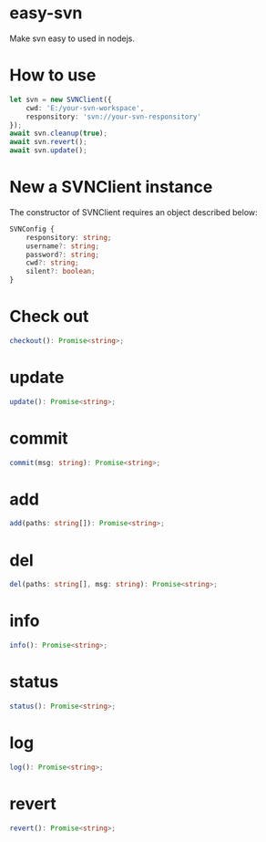 # easy-svn
Make svn easy to used in nodejs.

# How to use

```Typescript
let svn = new SVNClient({
    cwd: 'E:/your-svn-workspace',
    responsitory: 'svn://your-svn-responsitory'
});
await svn.cleanup(true);
await svn.revert();
await svn.update();
```

# New a SVNClient instance

The constructor of SVNClient requires an object described below:

```Typescript
SVNConfig {
    responsitory: string;
    username?: string;
    password?: string;
    cwd?: string;
    silent?: boolean;
}
```

# Check out 

```Typescript
checkout(): Promise<string>;
```

# update

```Typescript
update(): Promise<string>;
```

# commit

```Typescript
commit(msg: string): Promise<string>;
```

# add

```Typescript
add(paths: string[]): Promise<string>;
```

# del

```Typescript
del(paths: string[], msg: string): Promise<string>;
```

# info

```Typescript
info(): Promise<string>;
```

# status

```Typescript
status(): Promise<string>;
```

# log

```Typescript
log(): Promise<string>;
```

# revert

```Typescript
revert(): Promise<string>;
```